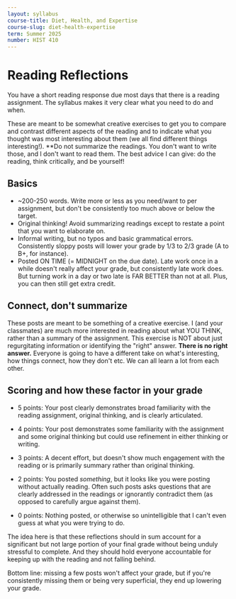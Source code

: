 ```yaml
---
layout: syllabus
course-title: Diet, Health, and Expertise
course-slug: diet-health-expertise
term: Summer 2025
number: HIST 410
---
```


# Reading Reflections
You have a short reading response due most days that there is a reading assignment. The syllabus makes it very clear what you need to do and when.

These are meant to be somewhat creative exercises to get you to compare and contrast different aspects of the reading and to indicate what you thought was most interesting about them (we all find different things interesting!). **Do not summarize the readings. You don't want to write those, and I don't want to read them. The best advice I can give: do the reading, think critically, and be yourself!


## Basics
- ~200-250 words. Write more or less as you need/want to per assignment, but don't be consistently too much above or below the target.
- Original thinking! Avoid summarizing readings except to restate a point that you want to elaborate on.
- Informal writing, but no typos and basic grammatical errors. Consistently sloppy posts will lower your grade by 1/3 to 2/3 grade (A to B+, for instance).
- Posted ON TIME (= MIDNIGHT on the due date). Late work once in a while doesn't really affect your grade, but consistently late work does. But turning work in a day or two late is FAR BETTER than not at all. Plus, you can then still get extra credit.


## Connect, don't summarize
These posts are meant to be something of a creative exercise. I (and your classmates) are much more interested in reading about what YOU THINK, rather than a summary of the assignment. This exercise is NOT about just regurgitating information or identifying the "right" answer. **There is no right answer.** Everyone is going to have a different take on what's interesting, how things connect, how they don't etc. We can all learn a lot from each other.


## Scoring and how these factor in your grade
- 5 points: Your post clearly demonstrates broad familiarity with the reading assignment, original thinking, and is clearly articulated.

- 4 points: Your post demonstrates some familiarity with the assignment and some original thinking but could use refinement in either thinking or writing.

- 3 points: A decent effort, but doesn't show much engagement with the reading or is primarily summary rather than original thinking.

- 2 points: You posted _something_, but it looks like you were posting without actually reading. Often such posts asks questions that are clearly addressed in the readings or ignorantly contradict them (as opposed to carefully argue against them).

- 0 points: Nothing posted, or otherwise so unintelligible that I can't even guess at what you were trying to do.


The idea here is that these reflections should in sum account for a significant but not large portion of your final grade without being unduly stressful to complete. And they should hold everyone accountable for keeping up with the reading and not falling behind.

Bottom line: missing a few posts won't affect your grade, but if you're consistently missing them or being very superficial, they end up lowering your grade.
